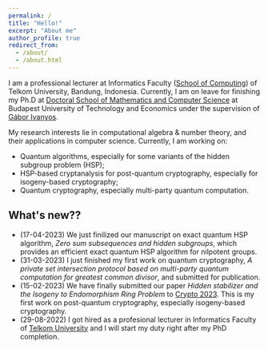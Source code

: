```yaml
---
permalink: /
title: "Hello!"
excerpt: "About me"
author_profile: true
redirect_from:
  - /about/
  - /about.html
---
```

I am a professional lecturer at Informatics Faculty ([School of Computing](https://telkomuniversity.ac.id/en/school-of-informatics/)) of Telkom University, Bandung, Indonesia. Currently, I am on leave for finishing my Ph.D at [Doctoral School of Mathematics and Computer Science](https://doktori.math.bme.hu/english/index-E.html) at Budapest University of Technology and Economics under the supervision of [Gábor Ivanyos](http://old.sztaki.hu/~ivanyos/). 


My research interests lie in computational algebra & number theory, and their applications in computer science. Currently, I am working on:
* Quantum algorithms, especially for some variants of the hidden subgroup problem (HSP);
* HSP-based cryptanalysis for post-quantum cryptography, especially for isogeny-based cryptography;
* Quantum cryptography, especially multi-party quantum computation.

## What's new??

* (17-04-2023) We just finilized our manuscript on exact quantum HSP algorithm, <i>Zero sum subsequences and hidden subgroups</i>, which provides an efficient exact quantum HSP algorithm for nilpotent groups.
* (31-03-2023) I just finished my first work on quantum cryptography, <i>A private set intersection protocol based on multi-party quantum computation for greatest common divisor</i>, and submitted for publication.
* (15-02-2023) We have finally submitted our paper <i>Hidden stabilizer and the Isogeny to Endomorphism Ring Problem</i> to [Crypto 2023](https://crypto.iacr.org/2023/). This is my first work on post-quantum cryptography, especially isogeny-based cryptography.
* (29-08-2022) I got hired as a profesional lecturer in Informatics Faculty of [Telkom University](https://telkomuniversity.ac.id) and I will start my duty right after my PhD completion.
